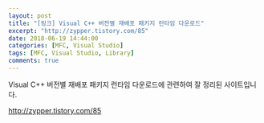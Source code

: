 ```yaml
---
layout: post
title: "[링크] Visual C++ 버전별 재배포 패키지 런타임 다운로드"
excerpt: "http://zypper.tistory.com/85"
date: 2018-06-19 14:44:00
categories: [MFC, Visual Studio]
tags: [MFC, Visual Studio, Library]
comments: true
---
```


Visual C++ 버전별 재배포 패키지 런타임 다운로드에 관련하여 잘 정리된 사이트입니다.



http://zypper.tistory.com/85


